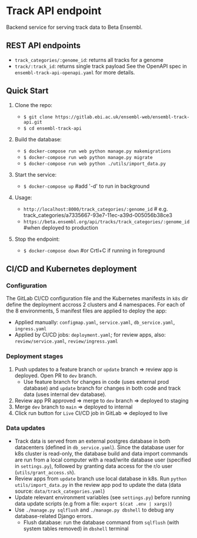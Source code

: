 # Track API endpoint

Backend service for serving track data to Beta Ensembl.

## REST API endpoints

-   `track_categories/:genome_id`: returns all tracks for a genome
-   `track/:track_id`: returns single track payload
    See the OpenAPI spec in `ensembl-track-api-openapi.yaml` for more details.

## Quick Start

1. Clone the repo:

    - `$ git clone https://gitlab.ebi.ac.uk/ensembl-web/ensembl-track-api.git`
    - `$ cd ensembl-track-api`

2. Build the database:

    - `$ docker-compose run web python manage.py makemigrations`
    - `$ docker-compose run web python manage.py migrate`
    - `$ docker-compose run web python ./utils/import_data.py`

3. Start the service:

    - `$ docker-compose up` #add '-d' to run in background

4. Usage:

    - `http://localhost:8000/track_categories/:genome_id` # e.g. track_categories/a7335667-93e7-11ec-a39d-005056b38ce3
    - `https://beta.ensembl.org/api/tracks/track_categories/:genome_id` #when deployed to production

5. Stop the endpoint:
    - `$ docker-compose down` #or Crtl+C if running in foreground

## CI/CD and Kubernetes deployment

### Configuration

The GitLab CI/CD configuration file and the Kubernetes manifests in `k8s` dir define the deployment accross 2 clusters and 4 namespaces.
For each of the 8 environments, 5 manifest files are applied to deploy the app:

-   Applied manually: `configmap.yaml`, `service.yaml`, `db_service.yaml`, `ingress.yaml`
-   Applied by CI/CD jobs: `deployment.yaml`; for review apps, also: `review/service.yaml`, `review/ingress.yaml`

### Deployment stages

1. Push updates to a feature branch or `update` branch => review app is deployed. Open PR to `dev` branch.
    - Use feature branch for changes in code (uses external prod database) and `update` branch for changes in both code and track data (uses internal dev database).
2. Review app PR approved => merge to `dev` branch => deployed to staging
3. Merge `dev` branch to `main` => deployed to internal
4. Click run button for `Live` CI/CD job in GitLab => deployed to live

### Data updates

-   Track data is served from an external postgres database in both datacenters (defined in `db_service.yaml`).
    Since the database user for k8s cluster is read-only, the database build and data import commands are run from a local computer with a read/write database user (specified in `settings.py`), followed by granting data access for the r/o user (`utils/grant_access.sh`).
-   Review apps from `update` branch use local database in k8s. Run `python utils/import_data.py` in the review app pod to update the data (data source: `data/track_categories.yaml`)
-   Update relevant environment variables (see `settings.py`) before running data update scripts (e.g from a file: `export $(cat .env | xargs)`)
-   Use `./manage.py sqlflush` and `./manage.py dbshell` to debug any database-related Django errors.
    -   Flush database: run the database command from `sqlflush` (with system tables removed) in `dbshell` terminal

